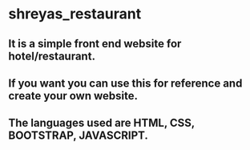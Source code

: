 # shreyas_restaurant

## It is a simple front end website for hotel/restaurant. 
## If you want you can use this for reference and create your own website.
## The languages used are HTML, CSS, BOOTSTRAP,  JAVASCRIPT. 
